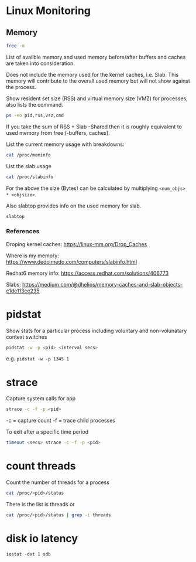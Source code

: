 # Linux Monitoring

## Memory

```bash
free -m
```

List of availble memory and used memory before/after buffers and caches are taken into consideration.

Does not include the memory used for the kernel caches, i.e. Slab.  This memory will contribute to the overall used memory but will not show against the process.

Show resident set size (RSS) and virtual  memory size (VMZ) for processes, also lists the command.

```bash
ps -eo pid,rss,vsz,cmd
```

If you take the sum of RSS + Slab -Shared then it is roughly equivalent to used memory from free (-buffers, caches).

List the current memory usage with breakdowns:

```bash
cat /proc/meminfo
```

List the slab usage

```bash
cat /proc/slabinfo
```

For the above the size (Bytes) can be calculated by multiplying `<num_objs> * <objsize>`.

Also slabtop provides info on the used memory for slab.

```bash
slabtop
```

### References

Droping kernel caches: <https://linux-mm.org/Drop_Caches>

Where is my memory: <https://www.dedoimedo.com/computers/slabinfo.html>

Redhat6 memory info: <https://access.redhat.com/solutions/406773>

Slabs: <https://medium.com/@dhelios/memory-caches-and-slab-objects-c1de113ce235>

# pidstat

Show stats for a particular process including voluntary and non-volunatary context switches

```bash
pidstat -w -p <pid> <interval secs>
```

e.g. `pidstat -w -p 1345 1`

# strace

Capture system calls for app

```bash
strace -c -f -p <pid>
```

-c = capture count
-f = trace child processes

To exit after a specific time period

```bash
timeout <secs> strace -c -f -p <pid>
```

# count threads

Count the number of threads for a process

```bash
cat /proc/<pid>/status
```

There is the list is threads or

```bash
cat /proc/<pid>/status | grep -i threads
```

# disk io latency

`iostat -dxt 1 sdb`